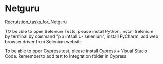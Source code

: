 # Netguru
Recrutation_tasks_for_Netguru

TO be able to open Selenium Tests, please install Python, install Selenium by terminal by command "pip intsall U- selenium", install PyCharm, add web browser driver from Selenium website.

To be able to open Cypress test, please install Cypress + Visual Studio Code. Remember to add test to Integration folder in Cypress